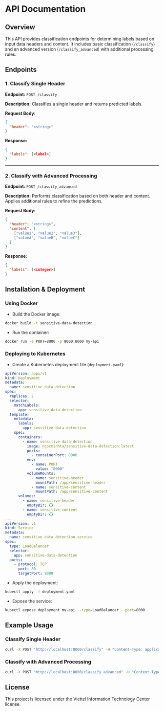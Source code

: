 # API Documentation

## Overview
This API provides classification endpoints for determining labels based on input data headers and content. It includes basic classification (`/classify`) and an advanced version (`/classify_advanced`) with additional processing rules.

## Endpoints

### 1. Classify Single Header
**Endpoint:** `POST /classify`

**Description:**
Classifies a single header and returns predicted labels.

**Request Body:**
```json
{
  "header": "<string>"
}
```

**Response:**
```json
{
  "labels": [<label>]
}
```

---

### 2. Classify with Advanced Processing
**Endpoint:** `POST /classify_advanced`

**Description:**
Performs classification based on both header and content. Applies additional rules to refine the predictions.

**Request Body:**
```json
{
  "header": "<string>",
  "content": [
    ["value1", "value2", "value3"],
    ["valueA", "valueB", "valueC"]
  ]
}
```

**Response:**
```json
{
  "labels": [<integer>]
}
```

## Installation & Deployment

### Using Docker
* Build the Docker image:

```sh
docker build -t sensitive-data-detection .
```

* Run the container:

```sh
docker run -e PORT=8000 -p 8000:8000 my-api
```

### Deploying to Kubernetes
* Create a Kubernetes deployment file (`deployment.yaml`):
   
```yaml
apiVersion: apps/v1
kind: Deployment
metadata:
  name: sensitive-data-detection
spec:
  replicas: 2
  selector:
    matchLabels:
      app: sensitive-data-detection
  template:
    metadata:
      labels:
        app: sensitive-data-detection
    spec:
      containers:
        - name: sensitive-data-detection
          image: ngocminhta/sensitive-data-detection:latest
          ports:
            - containerPort: 8000
          env:
            - name: PORT
              value: "8000"
          volumeMounts:
            - name: sensitive-header
              mountPath: /app/sensitive-header
            - name: sensitive-content
              mountPath: /app/sensitive-content
      volumes:
        - name: sensitive-header
          emptyDir: {}
        - name: sensitive-content
          emptyDir: {}
---
apiVersion: v1
kind: Service
metadata:
  name: sensitive-data-detection-service
spec:
  type: LoadBalancer
  selector:
    app: sensitive-data-detection
  ports:
    - protocol: TCP
      port: 80
      targetPort: 8000
```

* Apply the deployment:

```sh
kubectl apply -f deployment.yaml
```

* Expose the service:
   
```sh
kubectl expose deployment my-api --type=LoadBalancer --port=8000
```

## Example Usage
### Classify Single Header
```sh
curl -X POST "http://localhost:8000/classify" -H "Content-Type: application/json" -d '{"header": "email"}'
```

### Classify with Advanced Processing
```sh
curl -X POST "http://localhost:8000/classify_advanced" -H "Content-Type: application/json" -d '{"header": "phone_number", "content": [["1234567890", "0987654321"]]}'
```

## License
This project is licensed under the Viettel Information Technology Center license.
